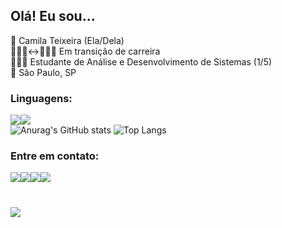 ## Olá! Eu sou...

👩 Camila Teixeira (Ela/Dela)<br>
👩🏽‍🔬↔👩🏽‍💻 Em transição de carreira<br>
👩🏽‍🎓 Estudante de Análise e Desenvolvimento de Sistemas (1/5)<br>
📍 São Paulo, SP<br>

### Linguagens:
<img src="https://img.shields.io/badge/HTML5-E34F26?style=for-the-badge&logo=html5&logoColor=white"><img src="https://img.shields.io/badge/CSS3-1572B6?style=for-the-badge&logo=css3&logoColor=white"><br>
![Anurag's GitHub stats](https://github-readme-stats.vercel.app/api?username=camilaaptt&show_icons=true&theme=jolly)
![Top Langs](https://github-readme-stats.vercel.app/api/top-langs/?username=camilaaptt&layout=compact&langs_count=16&theme=jolly)
 ### Entre em contato:
<img src="https://img.shields.io/badge/WhatsApp-25D366?style=for-the-badge&logo=whatsapp&logoColor=white"><img src="https://img.shields.io/badge/Gmail-D14836?style=for-the-badge&logo=gmail&logoColor=white"><img src="https://img.shields.io/badge/Instagram-E4405F?style=for-the-badge&logo=instagram&logoColor=white"><img src="https://img.shields.io/badge/LinkedIn-0077B5?style=for-the-badge&logo=linkedin&logoColor=white"><br>
#
<img src="http://ForTheBadge.com/images/badges/built-with-love.svg">






